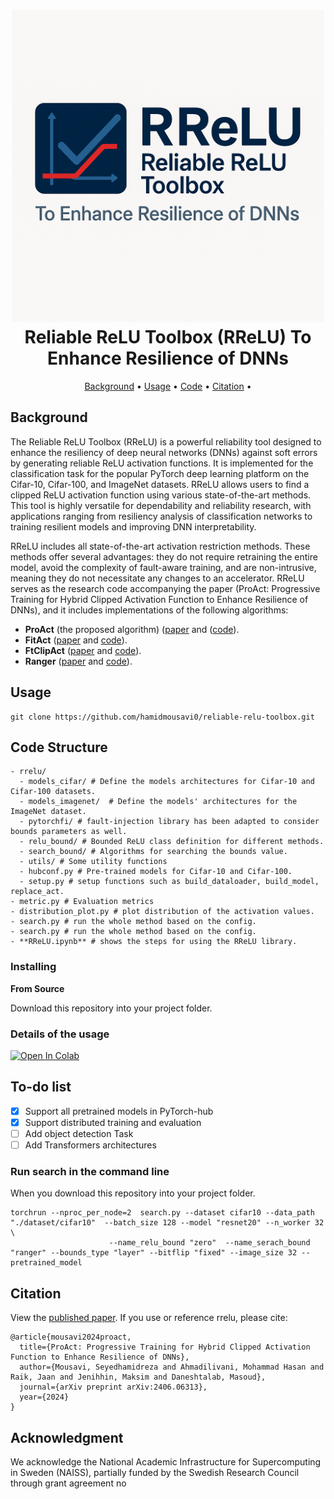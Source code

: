 <h1 align="center">
  <img src="images/RReLU.png" width="500"/>
  <br/>
    Reliable ReLU Toolbox (RReLU) To Enhance Resilience of DNNs 
  </br>
</h1>
<p align="center">
<a href="#background">Background</a> •
<a href="#usage">Usage</a> •
<a href="#code">Code</a> •
<a href="#citation">Citation</a> •
</p>

## Background
The Reliable ReLU Toolbox (RReLU) is a powerful reliability tool designed to enhance the resiliency of deep neural networks (DNNs) against soft errors by generating reliable ReLU activation functions.
It is implemented for the classification task for the popular PyTorch deep learning platform on the Cifar-10, Cifar-100, and ImageNet datasets.
RReLU allows users to find a clipped ReLU activation function using various state-of-the-art methods.
This tool is highly versatile for dependability and reliability research, with applications ranging from resiliency analysis of classification networks to training resilient models and improving DNN interpretability.

RReLU includes all state-of-the-art activation restriction methods. These methods offer several advantages: they do not require retraining the entire model, avoid the complexity of fault-aware training, and are non-intrusive, meaning they do not necessitate any changes to an accelerator.
RReLU serves as the research code accompanying the paper (ProAct: Progressive Training for Hybrid Clipped Activation Function to Enhance Resilience of DNNs), and it includes implementations of the following algorithms:

* **ProAct** (the proposed algorithm) ([paper](https://arxiv.org/abs/2406.06313) and ([code](https://github.com/hamidmousavi0/reliable-relu-toolbox/tree/master/rrelu/search_bound/proact.py)).
* **FitAct** ([paper](https://arxiv.org/pdf/2112.13544) and [code](https://github.com/hamidmousavi0/reliable-relu-toolbox/tree/master/rrelu/search_bound/fitact.py)).
* **FtClipAct** ([paper](https://arxiv.org/pdf/1912.00941) and [code](https://github.com/hamidmousavi0/reliable-relu-toolbox/tree/master/rrelu/search_bound/ftclip.py)).
* **Ranger** ([paper](https://arxiv.org/pdf/2003.13874) and [code](https://github.com/hamidmousavi0/reliable-relu-toolbox/tree/master/rrelu/search_bound/ranger.py)).

## Usage
```
git clone https://github.com/hamidmousavi0/reliable-relu-toolbox.git
```
## Code Structure
```
- rrelu/
  - models_cifar/ # Define the models architectures for Cifar-10 and Cifar-100 datasets.
  - models_imagenet/  # Define the models' architectures for the  ImageNet dataset.
  - pytorchfi/ # fault-injection library has been adapted to consider bounds parameters as well.
  - relu_bound/ # Bounded ReLU class definition for different methods.
  - search_bound/ # Algorithms for searching the bounds value.
  - utils/ # Some utility functions
  - hubconf.py # Pre-trained models for Cifar-10 and Cifar-100.
  - setup.py # setup functions such as build_dataloader, build_model, replace_act.
- metric.py # Evaluation metrics
- distribution_plot.py # plot distribution of the activation values.
- search.py # run the whole method based on the config.
- search.py # run the whole method based on the config.
- **RReLU.ipynb** # shows the steps for using the RReLU library.
```
### Installing

**From Source**

Download this repository into your project folder.

### Details of the usage
[![Open In Colab](https://colab.research.google.com/assets/colab-badge.svg)](https://github.com/hamidmousavi0/reliable-relu-toolbox/blob/master/RReLU.ipynb)
## To-do list
- [x] Support all pretrained models in PyTorch-hub
- [x] Support distributed training and evaluation 
- [ ] Add object detection Task
- [ ] Add Transformers architectures

### Run search in the command line 

When you download this repository into your project folder.
```
torchrun --nproc_per_node=2  search.py --dataset cifar10 --data_path "./dataset/cifar10"  --batch_size 128 --model "resnet20" --n_worker 32 \
                      --name_relu_bound "zero"  --name_serach_bound "ranger" --bounds_type "layer" --bitflip "fixed" --image_size 32 --pretrained_model
```

## Citation

View the [published paper](https://arxiv.org/abs/2406.06313). If you use or reference rrelu, please cite:

```
@article{mousavi2024proact,
  title={ProAct: Progressive Training for Hybrid Clipped Activation Function to Enhance Resilience of DNNs},
  author={Mousavi, Seyedhamidreza and Ahmadilivani, Mohammad Hasan and Raik, Jaan and Jenihhin, Maksim and Daneshtalab, Masoud},
  journal={arXiv preprint arXiv:2406.06313},
  year={2024}
}
```
## Acknowledgment

We acknowledge the National Academic Infrastructure for Supercomputing in Sweden (NAISS), partially funded by the Swedish Research Council through grant agreement no
